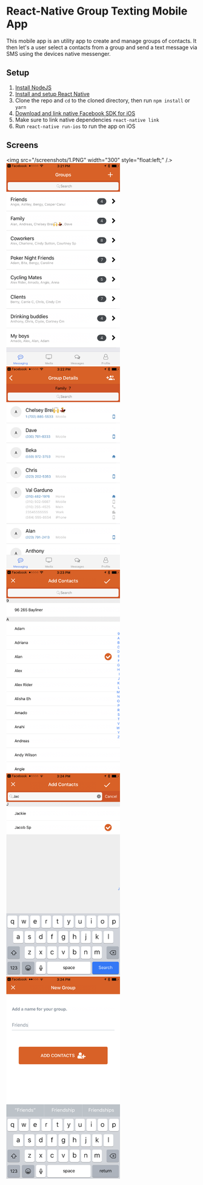 # React-Native Group Texting Mobile App

This mobile app is an utility app to create and manage groups of contacts. It then let's a user select a contacts from a group and send a text message via SMS using the devices native messenger.


## Setup
1. [Install NodeJS](https://nodejs.org/en/)
2. [Install and setup React Native](https://facebook.github.io/react-native/docs/getting-started.html)
3. Clone the repo and `cd` to the cloned directory, then run `npm install` or `yarn`
4. [Download and link native Facebook SDK for iOS](https://developers.facebook.com/docs/ios/getting-started/)
5. Make sure to link native dependencies `react-native link`
4. Run `react-native run-ios` to run the app on iOS

## Screens
<img src="/screenshots/1.PNG" width="300" style="float:left;" /.>
<img src="/screenshots/2.PNG" width="300">
<img src="/screenshots/3.PNG" width="300">
<img src="/screenshots/4.PNG" width="300">
<img src="/screenshots/5.PNG" width="300">
<img src="/screenshots/6.PNG" width="300">
